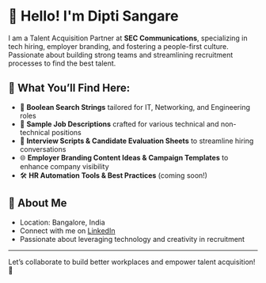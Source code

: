 # 👋 Hello! I'm Dipti Sangare

I am a Talent Acquisition Partner at **SEC Communications**, specializing in tech hiring, employer branding, and fostering a people-first culture. Passionate about building strong teams and streamlining recruitment processes to find the best talent.

## 🚀 What You’ll Find Here:

- 📌 **Boolean Search Strings** tailored for IT, Networking, and Engineering roles  
- 📂 **Sample Job Descriptions** crafted for various technical and non-technical positions  
- 📄 **Interview Scripts & Candidate Evaluation Sheets** to streamline hiring conversations  
- 🌐 **Employer Branding Content Ideas & Campaign Templates** to enhance company visibility  
- 🛠️ **HR Automation Tools & Best Practices** (coming soon!)

## 💼 About Me

- Location: Bangalore, India  
- Connect with me on [LinkedIn](https://www.linkedin.com/in/dipti-sangare)  
- Passionate about leveraging technology and creativity in recruitment  

---

Let’s collaborate to build better workplaces and empower talent acquisition! 🌟

